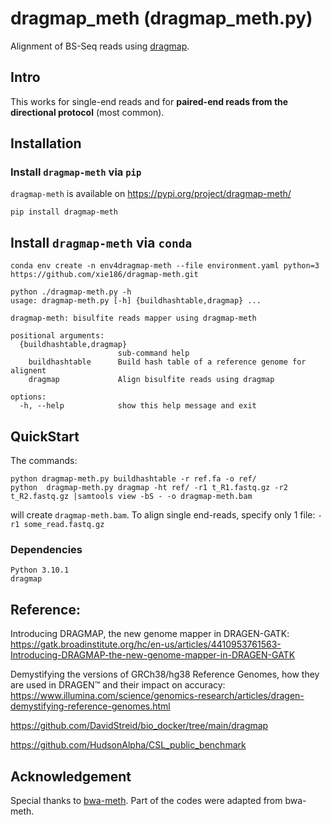 # dragmap_meth (dragmap_meth.py)

Alignment of BS-Seq reads using [dragmap](https://github.com/Illumina/DRAGMAP). 

## Intro

This works for single-end reads and for **paired-end reads from the
directional protocol** (most common).

## Installation

### Install `dragmap-meth` via `pip`
`dragmap-meth` is available on https://pypi.org/project/dragmap-meth/

```
pip install dragmap-meth
```

##  Install `dragmap-meth` via `conda`

```
conda env create -n env4dragmap-meth --file environment.yaml python=3
https://github.com/xie186/dragmap-meth.git

python ./dragmap-meth.py -h 
usage: dragmap-meth.py [-h] {buildhashtable,dragmap} ...

dragmap-meth: bisulfite reads mapper using dragmap-meth

positional arguments:
  {buildhashtable,dragmap}
                        sub-command help
    buildhashtable      Build hash table of a reference genome for alignent
    dragmap             Align bisulfite reads using dragmap

options:
  -h, --help            show this help message and exit

```

## QuickStart

The commands:

```
python dragmap-meth.py buildhashtable -r ref.fa -o ref/
python  dragmap-meth.py dragmap -ht ref/ -r1 t_R1.fastq.gz -r2 t_R2.fastq.gz |samtools view -bS - -o dragmap-meth.bam
```

will create `dragmap-meth.bam`. 
To align single end-reads, specify only 1 file: `-r1 some_read.fastq.gz`


### Dependencies

```
Python 3.10.1
dragmap
```

## Reference:

Introducing DRAGMAP, the new genome mapper in DRAGEN-GATK: https://gatk.broadinstitute.org/hc/en-us/articles/4410953761563-Introducing-DRAGMAP-the-new-genome-mapper-in-DRAGEN-GATK

Demystifying the versions of GRCh38/hg38 Reference Genomes, how they are used in DRAGEN™ and their impact on accuracy: https://www.illumina.com/science/genomics-research/articles/dragen-demystifying-reference-genomes.html

https://github.com/DavidStreid/bio_docker/tree/main/dragmap

https://github.com/HudsonAlpha/CSL_public_benchmark

## Acknowledgement

Special thanks to [bwa-meth](https://github.com/brentp/bwa-meth). Part of the codes were adapted from bwa-meth. 

